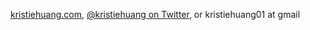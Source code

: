 [kristiehuang.com](https://kristiehuang.com/), [@kristiehuang on Twitter](https://twitter.com/kristiehuang), or kristiehuang01 at gmail
